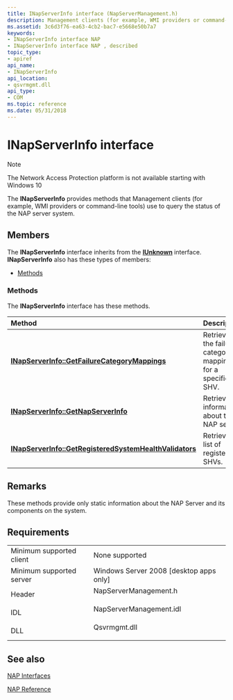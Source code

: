 ```yaml
---
title: INapServerInfo interface (NapServerManagement.h)
description: Management clients (for example, WMI providers or command-line tools) use to query the status of the NAP server system.
ms.assetid: 3c6d3f76-ea63-4cb2-bac7-e5668e50b7a7
keywords:
- INapServerInfo interface NAP
- INapServerInfo interface NAP , described
topic_type:
- apiref
api_name:
- INapServerInfo
api_location:
- qsvrmgmt.dll
api_type:
- COM
ms.topic: reference
ms.date: 05/31/2018
---
```


# INapServerInfo interface

> [!Note]  
> The Network Access Protection platform is not available starting with Windows 10

 

The **INapServerInfo** provides methods that Management clients (for example, WMI providers or command-line tools) use to query the status of the NAP server system.

## Members

The **INapServerInfo** interface inherits from the [**IUnknown**](/windows/desktop/api/unknwn/nn-unknwn-iunknown) interface. **INapServerInfo** also has these types of members:

-   [Methods](#methods)

### Methods

The **INapServerInfo** interface has these methods.



| Method                                                                                                                   | Description                                                             |
|:-------------------------------------------------------------------------------------------------------------------------|:------------------------------------------------------------------------|
| [**INapServerInfo::GetFailureCategoryMappings**](inapserverinfo-getfailurecategorymappings-method.md)                   | Retrieves the failure category mappings for a specified SHV.<br/> |
| [**INapServerInfo::GetNapServerInfo**](inapserverinfo-getnapserverinfo-method.md)                                       | Retrieves information about the NAP server.<br/>                  |
| [**INapServerInfo::GetRegisteredSystemHealthValidators**](inapserverinfo-getregisteredsystemhealthvalidators-method.md) | Retrieves a list of registered SHVs.<br/>                         |



 

## Remarks

These methods provide only static information about the NAP Server and its components on the system.

## Requirements



|                                     |                                                                                                    |
|-------------------------------------|----------------------------------------------------------------------------------------------------|
| Minimum supported client<br/> | None supported<br/>                                                                          |
| Minimum supported server<br/> | Windows Server 2008 \[desktop apps only\]<br/>                                               |
| Header<br/>                   | <dl> <dt>NapServerManagement.h</dt> </dl>   |
| IDL<br/>                      | <dl> <dt>NapServerManagement.idl</dt> </dl> |
| DLL<br/>                      | <dl> <dt>Qsvrmgmt.dll</dt> </dl>            |



## See also

<dl> <dt>

[NAP Interfaces](nap-interfaces.md)
</dt> <dt>

[NAP Reference](nap-reference.md)
</dt> </dl>

 

